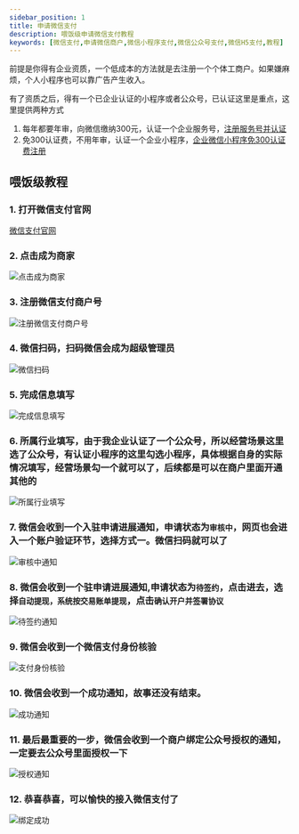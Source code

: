 ```yaml
---
sidebar_position: 1
title: 申请微信支付
description: 喂饭级申请微信支付教程
keywords: [微信支付,申请微信商户,微信小程序支付,微信公众号支付,微信H5支付,教程]
---
```




前提是你得有企业资质，一个低成本的方法就是去注册一个个体工商户。如果嫌麻烦，个人小程序也可以靠广告产生收入。

有了资质之后，得有一个已企业认证的小程序或者公众号，已认证这里是重点，这里提供两种方式

1. 每年都要年审，向微信缴纳300元，认证一个企业服务号，[注册服务号并认证](/docs/wechat-offical-accounts/register)
2. 免300认证费，不用年审，认证一个企业小程序，[企业微信小程序免300认证费注册](/docs/wechat-mini-program/free-auth-register)


## 喂饭级教程

### 1. 打开微信支付官网
   
[微信支付官网](https://pay.weixin.qq.com)

### 2. 点击成为商家 
   
![点击成为商家](./img/applyment/applyment1.png)

### 3. 注册微信支付商户号 
   
![注册微信支付商户号](./img/applyment/applyment2.png)

### 4. 微信扫码，扫码微信会成为超级管理员
   
![微信扫码](./img/applyment/applyment3.png)

### 5. 完成信息填写 
   
![完成信息填写](./img/applyment/applyment4.png)

### 6. 所属行业填写，由于我企业认证了一个公众号，所以经营场景这里选了公众号，有认证小程序的这里勾选小程序，具体根据自身的实际情况填写，经营场景勾一个就可以了，后续都是可以在商户里面开通其他的

![所属行业填写](./img/applyment/applyment5.png)

### 7. 微信会收到一个入驻申请进展通知，申请状态为`审核中`，网页也会进入一个账户验证环节，选择方式一。微信扫码就可以了
    
![审核中通知](./img/applyment/applyment6.png)

### 8. 微信会收到一个驻申请进展通知,申请状态为`待签约`，点击进去，选择`自动提现，系统按交易账单提现`，点击`确认开户并签署协议`
    
![待签约通知](./img/applyment/applyment7.png)

### 9.  微信会收到一个微信支付身份核验

![支付身份核验](./img/applyment/applyment8.png)

### 10.  微信会收到一个成功通知，故事还没有结束。

![成功通知](./img/applyment/applyment9.png)

### 11. 最后最重要的一步，微信会收到一个商户绑定公众号授权的通知，一定要去公众号里面授权一下

![授权通知](./img/applyment/applyment10.png)

### 12. 恭喜恭喜，可以愉快的接入微信支付了

![绑定成功](./img/applyment/applyment11.png)
